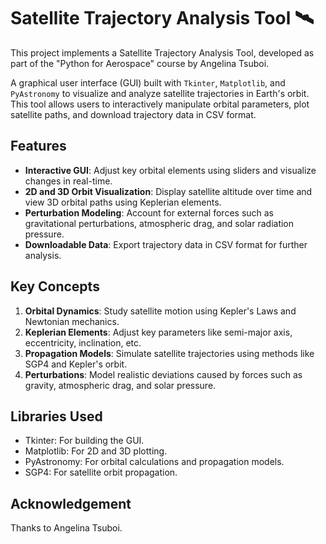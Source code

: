 # Satellite Trajectory Analysis Tool 🛰️

This project implements a Satellite Trajectory Analysis Tool, developed as part of the "Python for Aerospace" course by Angelina Tsuboi.

A graphical user interface (GUI) built with `Tkinter`, `Matplotlib`, and `PyAstronomy` to visualize and analyze satellite trajectories in Earth's orbit. This tool allows users to interactively manipulate orbital parameters, plot satellite paths, and download trajectory data in CSV format.

## Features
- **Interactive GUI**: Adjust key orbital elements using sliders and visualize changes in real-time.
- **2D and 3D Orbit Visualization**: Display satellite altitude over time and view 3D orbital paths using Keplerian elements.
- **Perturbation Modeling**: Account for external forces such as gravitational perturbations, atmospheric drag, and solar radiation pressure.
- **Downloadable Data**: Export trajectory data in CSV format for further analysis.
  
## Key Concepts
1. **Orbital Dynamics**: Study satellite motion using Kepler's Laws and Newtonian mechanics.
2. **Keplerian Elements**: Adjust key parameters like semi-major axis, eccentricity, inclination, etc.
3. **Propagation Models**: Simulate satellite trajectories using methods like SGP4 and Kepler's orbit.
4. **Perturbations**: Model realistic deviations caused by forces such as gravity, atmospheric drag, and solar pressure.

## Libraries Used
* Tkinter: For building the GUI.
* Matplotlib: For 2D and 3D plotting.
* PyAstronomy: For orbital calculations and propagation models.
* SGP4: For satellite orbit propagation.

## Acknowledgement
Thanks to Angelina Tsuboi.
